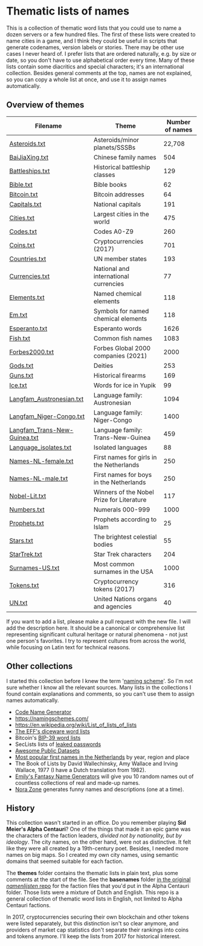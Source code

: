 # Thematic lists of names

This is a collection of thematic word lists that you could use to name a dozen servers or a few hundred files. The first of these lists were created to name cities in a game, and I think they could be useful in scripts that generate codenames, version labels or stories. There may be other use cases I never heard of. I prefer lists that are ordered naturally, e.g. by size or date, so you don't have to use alphabetical order every time. Many of these lists contain some diacritics and special characters; it's an international collection. Besides general comments at the top, names are not explained, so you can copy a whole list at once, and use it to assign names automatically.

## Overview of themes

|Filename|Theme|Number of names|
|-|-|-|
|[Asteroids.txt](themes/Asteroids.txt)|Asteroids/minor planets/SSSBs|22,708|
|[BaiJiaXing.txt](themes/BaiJiaXing.txt)|Chinese family names|504|
|[Battleships.txt](themes/Battleships.txt)|Historical battleship classes|129|
|[Bible.txt](themes/Bible.txt)|Bible books|62|
|[Bitcoin.txt](themes/Bitcoin.txt)|Bitcoin addresses|64|
|[Capitals.txt](themes/Capitals.txt)|National capitals|191|
|[Cities.txt](themes/Cities.txt)|Largest cities in the world|475|
|[Codes.txt](themes/Codes.txt)|Codes A0-Z9|260|
|[Coins.txt](themes/Coins.txt)|Cryptocurrencies (2017)|701|
|[Countries.txt](themes/Countries.txt)|UN member states|193|
|[Currencies.txt](themes/Currencies.txt)|National and international currencies|77|
|[Elements.txt](themes/Elements.txt)|Named chemical elements|118|
|[Em.txt](themes/Em.txt)|Symbols for named chemical elements|118|
|[Esperanto.txt](themes/Esperanto.txt)|Esperanto words|1626|
|[Fish.txt](themes/Fish.txt)|Common fish names|1083|
|[Forbes2000.txt](themes/Forbes2000.txt)|Forbes Global 2000 companies (2021)|2000|
|[Gods.txt](themes/Gods.txt)|Deities|253|
|[Guns.txt](themes/Guns.txt)|Historical firearms|169|
|[Ice.txt](themes/Ice.txt)|Words for ice in Yupik|99|
|[Langfam_Austronesian.txt](themes/Langfam_Austronesian.txt)|Language family: Austronesian|1094|
|[Langfam_Niger-Congo.txt](themes/Langfam_Niger-Congo.txt)|Language family: Niger-Congo|1400|
|[Langfam_Trans-New-Guinea.txt](themes/Langfam_Trans-New-Guinea.txt)|Language family: Trans-New-Guinea|459|
|[Language_isolates.txt](themes/Language_isolates.txt)|Isolated languages|88|
|[Names-NL-female.txt](themes/Names-NL-female.txt)|First names for girls in the Netherlands|250|
|[Names-NL-male.txt](themes/Names-NL-male.txt)|First names for boys in the Netherlands|250|
|[Nobel-Lit.txt](themes/Nobel-Lit.txt)|Winners of the Nobel Prize for Literature|117|
|[Numbers.txt](themes/Numbers.txt)|Numerals 000-999|1000|
|[Prophets.txt](themes/Prophets.txt)|Prophets according to Islam|25|
|[Stars.txt](themes/Stars.txt)|The brightest celestial bodies|55|
|[StarTrek.txt](themes/StarTrek.txt)|Star Trek characters|204|
|[Surnames-US.txt](themes/Surnames-US.txt)|Most common surnames in the USA|1000|
|[Tokens.txt](themes/Tokens.txt)|Cryptocurrency tokens (2017)|316|
|[UN.txt](themes/UN.txt)|United Nations organs and agencies|40|

If you want to add a list, please make a pull request with the new file. I will add the description here. It should be a canonical or comprehensive list representing significant cultural heritage or natural phenomena - not just one person's favorites. I try to represent cultures from across the world, while focusing on Latin text for technical reasons.

## Other collections

I started this collection before I knew the term '[naming scheme](https://en.wikipedia.org/wiki/Computer_network_naming_scheme)'. So I'm not sure whether I know all the relevant sources. Many lists in the collections I found contain explanations and comments, so you can't use them to assign names automatically.
* [Code Name Generator](http://www.codenamegenerator.com/)
* https://namingschemes.com/
* https://en.wikipedia.org/wiki/List_of_lists_of_lists 
* [The EFF's diceware word lists](https://www.eff.org/deeplinks/2016/07/new-wordlists-random-passphrases)
* Bitcoin's [BIP-39 word lists](https://github.com/bitcoin/bips/tree/master/bip-0039)
* SecLists lists of [leaked passwords](https://github.com/danielmiessler/SecLists/tree/master/Passwords)
* [Awesome Public Datasets](https://github.com/awesomedata/awesome-public-datasets)
* [Most popular first names in the Netherlands](http://www.meertens.knaw.nl/nvb/topnamen) by year, region and place
* The Book of Lists by David Wallechinsky, Amy Wallace and Irving Wallace, 1977 (I have a Dutch translation from 1982).
* [Emily's Fantasy Name Generators](https://www.fantasynamegenerators.com/) will give you 10 random names out of countless collections of real and made-up names.
* [Nora Zone](https://nora.zone/) generates funny names and descriptions (one at a time).

## History

This collection wasn't started in an office. Do you remember playing **Sid Meier's Alpha Centauri**? One of the things that made it an epic game was the characters of the faction leaders, *divided not by nationality, but by ideology*. The city names, on the other hand, were not as distinctive. It felt like they were all created by a 19th-century poet. Besides, I needed more names on big maps. So I created my own city names, using semantic domains that seemed suitable for each faction.

The **themes** folder contains the thematic lists in plain text, plus some comments at the start of the file. See the **basenames** folder [in the original *namenlijsten* repo](https://github.com/ProkhorZ/namenlijsten) for the faction files that you'd put in the Alpha Centauri folder. Those lists were a mixture of Dutch and English. This repo is a general collection of thematic word lists in English, not limited to Alpha Centauri factions.

In 2017, cryptocurrencies securing their own blockchain and other tokens were listed separately, but this distinction isn't so clear anymore, and providers of market cap statistics don't separate their rankings into coins and tokens anymore. I'll keep the lists from 2017 for historical interest.
